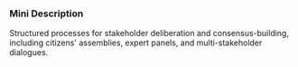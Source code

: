 ### Mini Description

Structured processes for stakeholder deliberation and consensus-building, including citizens' assemblies, expert panels, and multi-stakeholder dialogues.
